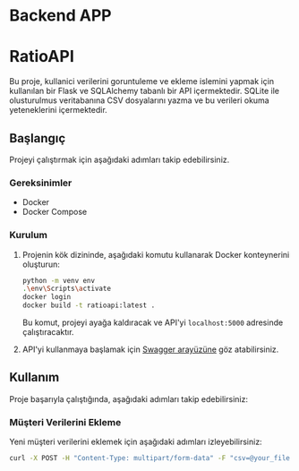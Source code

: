# Backend APP
# RatioAPI

Bu proje, kullanici verilerini goruntuleme ve ekleme islemini yapmak için kullanılan bir Flask ve SQLAlchemy tabanlı bir API içermektedir. SQLite ile olusturulmus veritabanına CSV dosyalarını yazma ve bu verileri okuma yeteneklerini içermektedir.

## Başlangıç

Projeyi çalıştırmak için aşağıdaki adımları takip edebilirsiniz.

### Gereksinimler

- Docker
- Docker Compose

### Kurulum

1. Projenin kök dizininde, aşağıdaki komutu kullanarak Docker konteynerini oluşturun:

    ```bash
    python -m venv env
    .\env\Scripts\activate
    docker login
    docker build -t ratioapi:latest .
    ```

    Bu komut, projeyi ayağa kaldıracak ve API'yi `localhost:5000` adresinde çalıştıracaktır.

2. API'yi kullanmaya başlamak için [Swagger arayüzüne](http://localhost:5000/) göz atabilirsiniz.

## Kullanım

Proje başarıyla çalıştığında, aşağıdaki adımları takip edebilirsiniz:

### Müşteri Verilerini Ekleme

Yeni müşteri verilerini eklemek için aşağıdaki adımları izleyebilirsiniz:

```bash
curl -X POST -H "Content-Type: multipart/form-data" -F "csv=@your_file.csv" http://localhost:5000/write-objects
